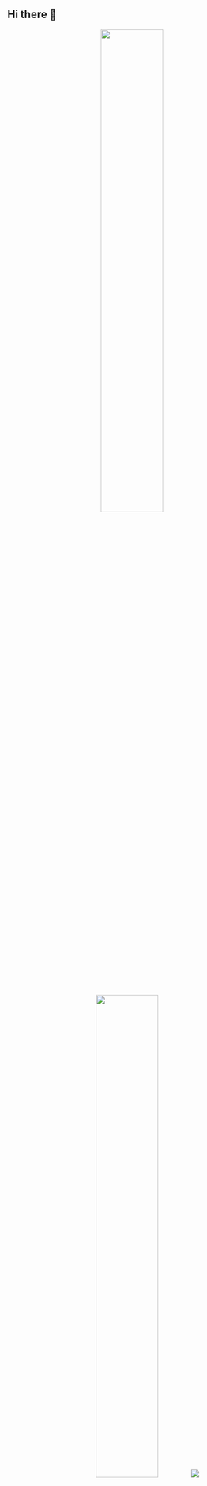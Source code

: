 ## Hi there 👋

<p align="center">
  <img height="50%" width="auto" src ="https://github-readme-stats.vercel.app/api?username=venancio0&show_icons=true&count_private=true&theme=gotham&hide_border=true&hide=issues,contribs&bg_color=00000000">
  <img height="50%" width="auto" src ="https://github-readme-stats.vercel.app/api/top-langs/?username=venancio0&layout=compact&hide_border=true&theme=gotham&bg_color=00000000&langs_count=6&hide=jupyter%20notebook,tex,css,php&exclude_repo=Pacman-AI">
  <img src ="https://github-readme-streak-stats.herokuapp.com?user=venancio0&theme=gotham&hide_border=true&background=FFFFFF00">
  <br>

</p>
